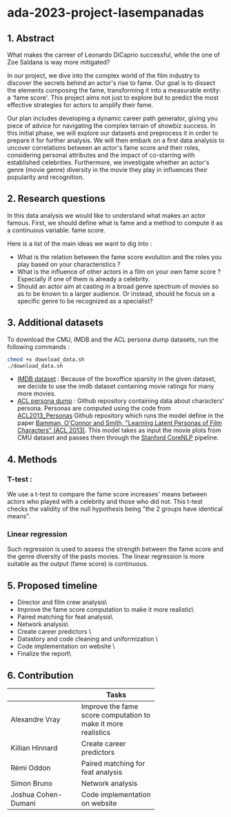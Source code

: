 # ada-2023-project-lasempanadas

## 1. Abstract
What makes the carreer of Leonardo DiCaprio successful, while the one of Zoe Saldana is way more mitigated?

In our project, we dive into the complex world of the film industry to discover the secrets behind an actor's rise to fame. Our goal is to dissect the elements composing the fame, transforming it into a measurable entity: a 'fame score'. This project aims not just to explore but to predict the most effective strategies for actors to amplify their fame.

Our plan includes developing a dynamic career path generator, giving you piece of advice for navigating the complex terrain of showbiz success. In this initial phase, we will explore our datasets and preprocess it in order to prepare it for further analysis. We will then embark on a first data analysis to uncover correlations between an actor's fame score and their roles, considering personal attributes and the impact of co-starring with established celebrities. Furthermore, we investigate whether an actor's genre (movie genre) diversity in the movie they play in influences their popularity and recognition. 


## 2. Research questions
In this data analysis we would like to understand what makes an actor famous.
First, we should define what is fame and a method to compute it as a continuous variable: fame score.

Here is a list of the main ideas we want to dig into :

- What is the relation between the fame score evolution and the roles you play based on your characteristics ?
- What is the influence of other actors in a film on your own fame score ? Especially if one of them is already a celebrity.
- Should an actor aim at casting in a broad genre spectrum of movies so as to be known to a larger audience. Or instead, should he focus on a specific genre to be recognized as a specialist?



## 3. Additional datasets
To download the CMU, IMDB and the ACL persona dump datasets, run the following commands : 

```bash
chmod +x download_data.sh
./download_data.sh
```


- [IMDB dataset](https://developer.imdb.com/non-commercial-datasets/) : Because of the boxoffice sparsity in the given dataset, we decide to use the imdb dataset containing movie ratings for many more movies.
- [ACL persona dump](https://github.com/MichelDucartier/ACL_personas_dump/tree/master) : Github repository containing data about characters' persona. Personas are computed using the code from [ACL2013_Personas](https://github.com/dbamman/ACL2013_Personas/tree/master) Github repository which runs the model define in the paper [Bamman, O'Connor and Smith, "Learning Latent Personas of Film Characters" (ACL 2013)](https://aclanthology.org/P13-1035.pdf). This model takes as input the movie plots from CMU dataset and passes them through the [Stanford CoreNLP](https://stanfordnlp.github.io/CoreNLP/) pipeline.

## 4. Methods
### T-test : 
We use a t-test to compare the fame score increases' means between actors who played with a celebrity and those who did not. This t-test checks the validity of the null hypothesis being "the 2 groups have identical means".

### Linear regression
Such regression is used to assess the strength between the fame score and the genre diversity of the pasts movies. The linear regression is more suitable as the output (fame score) is continuous.



## 5. Proposed timeline

- Director and film crew analysis\
- Improve the fame score computation to make it more realistic\
- Paired matching for feat analysis\
- Network analysis\
- Create career predictors \
- Datastory and code cleaning and uniformization \ 
- Code implementation on website \
- Finalize the report\




## 6. Contribution

<table class="tg" style="undefined;table-layout: fixed; width: 500px">
<colgroup>
<col style="width: 164px">
<col style="width: 178px">
</colgroup>
<thead>
  <tr>
    <th class="tg-0lax"></th>
    <th class="tg-0lax">Tasks</th>
  </tr>
</thead>
<tbody>
  <tr>
    <td class="tg-0lax">Alexandre Vray</td>
    <td class="tg-0lax">Improve the fame score computation to make it more realistics</td>
  </tr>
  <tr>
    <td class="tg-0lax">Killian Hinnard</td>
    <td class="tg-0lax">Create career predictors</td>
  </tr>
  <tr>
    <td class="tg-0lax">Rémi Oddon</td>
    <td class="tg-0lax">Paired matching for feat analysis</td>
  </tr>
  <tr>
    <td class="tg-0lax">Simon Bruno</td>
    <td class="tg-0lax">Network analysis </td>
  </tr>
  <tr>
    <td class="tg-0lax">Joshua Cohen-Dumani</td>
    <td class="tg-0lax">Code implementation on website</td>
  </tr>
</tbody>
</table>




